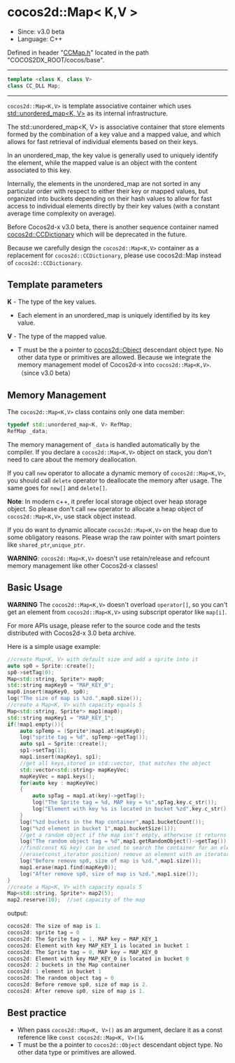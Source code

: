 # cocos2d::Map< K,V >

- Since: v3.0 beta
- Language: C++

Defined in header "[CCMap.h](https://github.com/cocos2d/cocos2d-x/blob/develop/cocos/base/CCMap.h)" located in the path "COCOS2DX_ROOT/cocos/base".

---

```cpp
template <class K, class V>
class CC_DLL Map;
```

---

`cocos2d::Map<K,V>` is template associative container which uses [std::unordered_map<K, V>](http://en.cppreference.com/w/cpp/container/unordered_map) as its internal infrastructure.

The std::unordered_map<K, V> is associative container that store elements formed by the combination of a key value and a mapped value, and which allows for fast retrieval of individual elements based on their keys.

In an unordered_map, the key value is generally used to uniquely identify the element, while the mapped value is an object with the content associated to this key.

Internally, the elements in the unordered_map are not sorted in any particular order with respect to either their key or mapped values, but organized into buckets depending on their hash values to allow for fast access to individual elements directly by their key values (with a constant average time complexity on average).

Before Cocos2d-x v3.0 beta, there is another sequence container named [cocos2d::CCDictionary](https://github.com/cocos2d/cocos2d-x/blob/develop/cocos/base/CCDictionary.h) which will be deprecated in the future.

Because we carefully design the `cocos2d::Map<K,V>` container as a replacement for `cocos2d::CCDictionary`, please use cocos2d::Map<T> instead of `cocos2d::CCDictionary`.
## Template parameters

**K** - The type of the key values.

- Each element in an unordered_map is uniquely identified by its key value.

**V** - The type of the mapped value.

- T must be the a pointer to [cocos2d::Object](https://github.com/cocos2d/cocos2d-x/blob/develop/cocos/base/CCObject.h) descendant object type. No other data type or primitives are allowed. Because we integrate the memory management model of Cocos2d-x into `cocos2d::Map<K,V>`. （since v3.0 beta）

## Memory Management
The `cocos2d::Map<K,V>` class contains only one data member:

```cpp
typedef std::unordered_map<K, V> RefMap;
RefMap _data;
```

The memory management of `_data` is handled automatically by the compiler. If you declare a `cocos2d::Map<K,V>` object on stack, you don't need to care about the memory deallocation.

If you call `new` operator to allocate a dynamic memory of `cocos2d::Map<K,V>`, you should call `delete` operator to deallocate the memory after usage. The same goes for `new[]` and `delete[]`.

**Note**: In modern c++, it prefer local storage object over heap storage object. So please don't call `new` operator to allocate a heap object of `cocos2d::Map<K,V>`, use stack object instead.

If you do want to dynamic allocate `cocos2d::Map<K,V>` on the heap due to some obligatory reasons. Please wrap the raw pointer with smart pointers like `shared_ptr`,`unique_ptr`.

**WARNING**: `cocos2d::Map<K,V>` doesn't use retain/release and refcount memory management like other Cocos2d-x classes!


## Basic Usage

**WARNING** The `cocos2d::Map<K,V>` doesn't overload `operator[]`, so you can't get an element from `cocos2d::Map<K,V>` using subscript operator like `map[i]`.

For more APIs usage, please refer to the source code and the tests distributed with Cocos2d-x 3.0 beta archive.

Here is a simple usage example:

```cpp
//create Map<K, V> with default size and add a sprite into it
auto sp0 = Sprite::create();
sp0->setTag(0);
Map<std::string, Sprite*> map0;
std::string mapKey0 = "MAP_KEY_0";
map0.insert(mapKey0, sp0);
log("The size of map is %zd.",map0.size()); 
//create a Map<K, V> with capacity equals 5
Map<std::string, Sprite*> map1(map0);
std::string mapKey1 = "MAP_KEY_1";
if(!map1.empty()){
	auto spTemp = (Sprite*)map1.at(mapKey0);
	log("sprite tag = %d", spTemp->getTag());
	auto sp1 = Sprite::create();
	sp1->setTag(1);
	map1.insert(mapKey1, sp1);      
	//get all keys,stored in std::vector, that matches the object
	std::vector<std::string> mapKeyVec;
	mapKeyVec = map1.keys();
	for(auto key : mapKeyVec)
	{
		auto spTag = map1.at(key)->getTag();
		log("The Sprite tag = %d, MAP key = %s",spTag,key.c_str());
		log("Element with key %s is located in bucket %zd",key.c_str(),map1.bucket(key));
	}
	log("%zd buckets in the Map container",map1.bucketCount());
	log("%zd element in bucket 1",map1.bucketSize(1));  
	//get a random object if the map isn't empty, otherwise it returns nullptr
	log("The random object tag = %d",map1.getRandomObject()->getTag());  
	//find(const K& key) can be used to search the container for an element with 'key'
	//erase(const_iterator position) remove an element with an iterator
	log("Before remove sp0, size of map is %zd.",map1.size());
	map1.erase(map1.find(mapKey0));
	log("After remove sp0, size of map is %zd.",map1.size());
}  
//create a Map<K, V> with capacity equals 5
Map<std::string, Sprite*> map2(5);
map2.reserve(10);  //set capacity of the map
```

output:

```cpp
cocos2d: The size of map is 1.
cocos2d: sprite tag = 0
cocos2d: The Sprite tag = 1, MAP key = MAP_KEY_1
cocos2d: Element with key MAP_KEY_1 is located in bucket 1
cocos2d: The Sprite tag = 0, MAP key = MAP_KEY_0
cocos2d: Element with key MAP_KEY_0 is located in bucket 0
cocos2d: 2 buckets in the Map container
cocos2d: 1 element in bucket 1
cocos2d: The random object tag = 0
cocos2d: Before remove sp0, size of map is 2.
cocos2d: After remove sp0, size of map is 1.
```


## Best practice

- When pass `cocos2d::Map<K, V>()` as an argument, declare it as a const reference like `const cocos2d::Map<K, V>()&`
- T must be the a pointer to `cocos2d::Object` descendant object type. No other data type or primitives are allowed.
